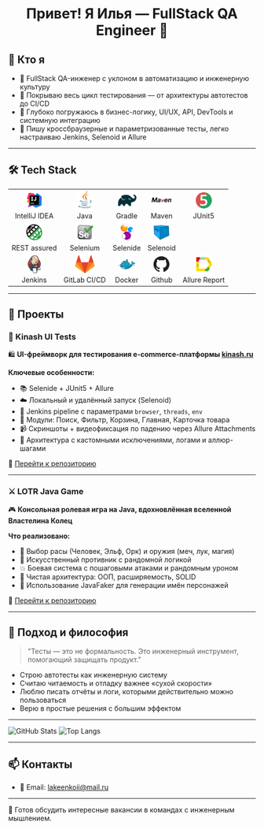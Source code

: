 <h1 align="center">Привет! Я Илья — FullStack QA Engineer 🚀</h1>

## 🧠 Кто я

- 🧪 FullStack QA-инженер с уклоном в автоматизацию и инженерную культуру
- 🧰 Покрываю весь цикл тестирования — от архитектуры автотестов до CI/CD
- 🧬 Глубоко погружаюсь в бизнес-логику, UI/UX, API, DevTools и системную интеграцию
- 🧩 Пишу кроссбраузерные и параметризованные тесты, легко настраиваю Jenkins, Selenoid и Allure

---

## 🛠️ Tech Stack
<table>
<tbody>
<tr>
<td align="center"><src="https://www.jetbrains.com/idea/"><img src="https://github.com/LakeenkoI/LakeenkoI/blob/main/Attachments/Intelij_IDEA.svg" width="40" height="40"><br>IntelliJ IDEA</td>
<td align="center"><src="https://www.jetbrains.com/idea/"><img src="https://github.com/LakeenkoI/LakeenkoI/blob/main/Attachments/Java.svg" width="40" height="40"><br>Java</td>
<td align="center"><src="https://www.jetbrains.com/idea/"><img src="https://github.com/LakeenkoI/LakeenkoI/blob/main/Attachments/Gradle.svg" width="40" height="40"><br>Gradle</td>
<td align="center"><src="https://www.jetbrains.com/idea/"><img src="https://github.com/LakeenkoI/LakeenkoI/blob/main/Attachments/maven-svgrepo-com.svg" width="40" height="40"><br>Maven</td>
<td align="center"><src="https://www.jetbrains.com/idea/"><img src="https://github.com/LakeenkoI/LakeenkoI/blob/main/Attachments/JUnit5.svg" width="40" height="40"><br>JUnit5</td>
</tr>
<tr>
<td align="center"><src="https://www.jetbrains.com/idea/"><img src="https://github.com/LakeenkoI/LakeenkoI/blob/main/Attachments/RestAssured.svg" width="40" height="40"><br>REST assured</td>
<td align="center"><src="https://www.jetbrains.com/idea/"><img src="https://github.com/LakeenkoI/LakeenkoI/blob/main/Attachments/Selenium(2).svg" width="40" height="40"><br>Selenium</td>
<td align="center"><src="https://www.jetbrains.com/idea/"><img src="https://github.com/LakeenkoI/LakeenkoI/blob/main/Attachments/Selenide.svg" width="40" height="40"><br>Selenide</td>
<td align="center"><src="https://www.jetbrains.com/idea/"><img src="https://github.com/LakeenkoI/LakeenkoI/blob/main/Attachments/Selenoid.svg" width="40" height="40"><br>Selenoid</td>
</tr>
<tr>
<td align="center"><src="https://www.jetbrains.com/idea/"><img src="https://github.com/LakeenkoI/LakeenkoI/blob/main/Attachments/Jenkins.svg" width="40" height="40"><br>Jenkins</td>
<td align="center"><src="https://www.jetbrains.com/idea/"><img src="https://github.com/LakeenkoI/LakeenkoI/blob/main/Attachments/gitlab-svgrepo-com.svg" width="40" height="40"><br>GitLab CI/CD</td>
<td align="center"><src="https://www.jetbrains.com/idea/"><img src="https://github.com/LakeenkoI/LakeenkoI/blob/main/Attachments/docker-svgrepo-com.svg" width="40" height="40"><br>Docker</td>
<td align="center"><src="https://www.jetbrains.com/idea/"><img src="https://github.com/LakeenkoI/LakeenkoI/blob/main/Attachments/Github.svg" width="40" height="40"><br>Github</td>
<td align="center"><src="https://www.jetbrains.com/idea/"><img src="https://github.com/LakeenkoI/LakeenkoI/blob/main/Attachments/Allure.svg" width="40" height="40"><br>Allure Report</td>
</tr>
</tbody>
</table>

---

## 🚀 Проекты

### 🧪 Kinash UI Tests  
🛍️ **UI-фреймворк для тестирования e-commerce-платформы [kinash.ru](https://kinash.ru/)**

**Ключевые особенности:**
- 📚 Selenide + JUnit5 + Allure
- ☁️ Локальный и удалённый запуск (Selenoid)
- 🔁 Jenkins pipeline с параметрами `browser`, `threads`, `env`
- 🧩 Модули: Поиск, Фильтр, Корзина, Главная, Карточка товара
- 📹 Скриншоты + видеофиксация по падению через Allure Attachments
- 🧠 Архитектура с кастомными исключениями, логами и аллюр-шагами

🔗 [Перейти к репозиторию](https://github.com/LakeenkoI/kinash-ui-test)

---

### ⚔️ LOTR Java Game  
🎮 **Консольная ролевая игра на Java, вдохновлённая вселенной Властелина Колец**

**Что реализовано:**
- 👥 Выбор расы (Человек, Эльф, Орк) и оружия (меч, лук, магия)
- 🧠 Искусственный противник с рандомной логикой
- 💥 Боевая система с пошаговыми атаками и рандомным уроном
- 🧱 Чистая архитектура: ООП, расширяемость, SOLID
- 🧪 Использование JavaFaker для генерации имён персонажей

🔗 [Перейти к репозиторию](https://github.com/LakeenkoI/lotr-java-game)

---

## 🧭 Подход и философия

> "Тесты — это не формальность. Это инженерный инструмент, помогающий защищать продукт."

- Строю автотесты как инженерную систему
- Считаю читаемость и отладку важнее «сухой скорости»
- Люблю писать отчёты и логи, которыми действительно можно пользоваться
- Верю в простые решения с большим эффектом

---

![GitHub Stats](https://github-readme-stats.vercel.app/api?username=LakeenkoI&show_icons=true&theme=radical)
![Top Langs](https://github-readme-stats.vercel.app/api/top-langs/?username=LakeenkoI&layout=compact&theme=radical)

---

## 📫 Контакты

- 📧 Email: lakeenkoii@mail.ru

---

🎯 Готов обсудить интересные вакансии в командах с инженерным мышлением.